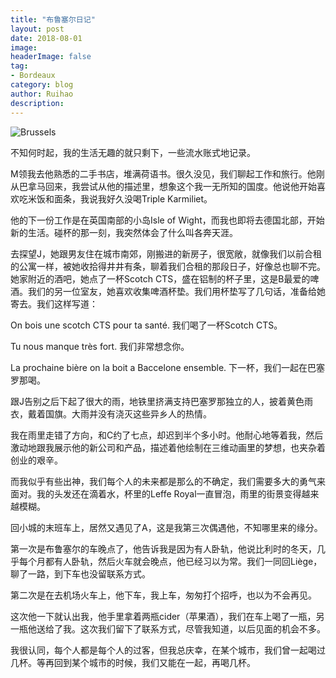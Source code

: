 ```yaml
---
title: "布鲁塞尔日记"
layout: post
date: 2018-08-01
image: 
headerImage: false
tag:
- Bordeaux
category: blog
author: Ruihao
description: 
---
```


![Brussels](https://github.com/ruihqiu/ruihqiu.github.io/blob/master/assets/images/Brussels.jpg?raw=true)

<div class="breaker"></div>

不知何时起，我的生活无趣的就只剩下，一些流水账式地记录。

<div class="breaker"></div>

M领我去他熟悉的二手书店，堆满荷语书。很久没见，我们聊起工作和旅行。他刚从巴拿马回来，我尝试从他的描述里，想象这个我一无所知的国度。他说他开始喜欢吃米饭和面条，我说我好久没喝Triple Karmiliet。

他的下一份工作是在英国南部的小岛Isle of Wight，而我也即将去德国北部，开始新的生活。碰杯的那一刻，我突然体会了什么叫各奔天涯。

<div class="breaker"></div>

去探望J，她跟男友住在城市南郊，刚搬进的新房子，很宽敞，就像我们以前合租的公寓一样，被她收拾得井井有条，聊着我们合租的那段日子，好像总也聊不完。她家附近的酒吧，她点了一杯Scotch CTS，盛在铝制的杯子里，这是B最爱的啤酒。我们的另一位室友，她喜欢收集啤酒杯垫。我们用杯垫写了几句话，准备给她寄去。我们这样写道：

On bois une scotch CTS pour ta santé. 我们喝了一杯Scotch CTS。

Tu nous manque très fort. 我们非常想念你。

La prochaine bière on la boit a Baccelone ensemble. 下一杯，我们一起在巴塞罗那喝。

<div class="breaker"></div>

跟J告别之后下起了很大的雨，地铁里挤满支持巴塞罗那独立的人，披着黄色雨衣，戴着国旗。大雨并没有浇灭这些异乡人的热情。

我在雨里走错了方向，和C约了七点，却迟到半个多小时。他耐心地等着我，然后激动地跟我展示他的新公司和产品，描述着他绘制在三维动画里的梦想，也夹杂着创业的艰辛。

而我似乎有些出神，我们每个人的未来都是那么的不确定，我们需要多大的勇气来面对。我的头发还在滴着水，杯里的Leffe Royal一直冒泡，雨里的街景变得越来越模糊。

<div class="breaker"></div>

回小城的末班车上，居然又遇见了A，这是我第三次偶遇他，不知哪里来的缘分。

第一次是布鲁塞尔的车晚点了，他告诉我是因为有人卧轨，他说比利时的冬天，几乎每个月都有人卧轨，然后火车就会晚点，他已经习以为常。我们一同回Liège，聊了一路，到下车也没留联系方式。

第二次是在去机场火车上，他下车，我上车，匆匆打个招呼，也以为不会再见。

这次他一下就认出我，他手里拿着两瓶cider（苹果酒），我们在车上喝了一瓶，另一瓶他送给了我。这次我们留下了联系方式，尽管我知道，以后见面的机会不多。

<div class="breaker"></div>

我很认同，每个人都是每个人的过客，但我总庆幸，在某个城市，我们曾一起喝过几杯。等再回到某个城市的时候，我们又能在一起，再喝几杯。

<div class="breaker"></div>